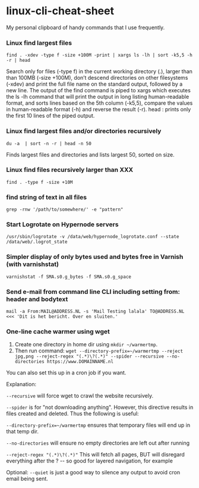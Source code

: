 # linux-cli-cheat-sheet
My personal clipboard of handy commands that I use frequently.

### Linux find largest files
`find . -xdev -type f -size +100M -print | xargs ls -lh | sort -k5,5 -h -r | head`

Search only for files (-type f) in the current working directory (.), larger than than 100MB (-size +100M), don’t descend directories on other filesystems (-xdev) and print the full file name on the standard output, followed by a new line. The output of the find command is piped to xargs which executes the ls -lh command that will print the output in long listing human-readable format, and sorts lines based on the 5th column (-k5,5), compare the values in human-readable format (-h) and reverse the result (-r).
head : prints only the first 10 lines of the piped output.

### Linux find largest files and/or directories recursively
`du -a  | sort -n -r | head -n 50`

Finds largest files and directories and lists largest 50, sorted on size.

### Linux find files recursively larger than XXX 
`find . -type f -size +10M`

### find string of text in all files
`grep -rnw '/path/to/somewhere/' -e "pattern"`

### Start Logrotate on Hypernode servers
`/usr/sbin/logrotate -v /data/web/hypernode_logrotate.conf --state /data/web/.logrot_state`

### Simpler display of only bytes used and bytes free in Varnish (with varnishstat)
`varnishstat -f SMA.s0.g_bytes -f SMA.s0.g_space`

### Send e-mail from command line CLI including setting from: header and bodytext
`mail -a From:MAIL@ADDRESS.NL -s 'Mail Testing lalala' TO@ADDRESS.NL <<< 'Dit is het bericht. Over en sluiten.'`

### One-line cache warmer using wget
1. Create one directory in home dir using `mkdir ~/warmertmp`.
2. Then run command:
`wget --directory-prefix=~/warmertmp --reject jpg,png --reject-regex "(.*)\?(.*)" --spider --recursive --no-directories https://www.DOMAINNAME.nl`

You can also set this up in a cron job if you want.

Explanation:

`--recursive` will force wget to crawl the website recursively.

`--spider` is for "not downloading anything". However, this directive results in files created and deleted. Thus the following is useful:

`--directory-prefix=~/warmertmp` ensures that temporary files will end up in that temp dir.

`--no-directories` will ensure no empty directories are left out after running

`--reject-regex "(.*)\?(.*)"` This will fetch all pages, BUT will disregard everything after the ? -- so good for layered navigation, for example

Optional: `--quiet` is just a good way to silence any output to avoid cron email being sent.

